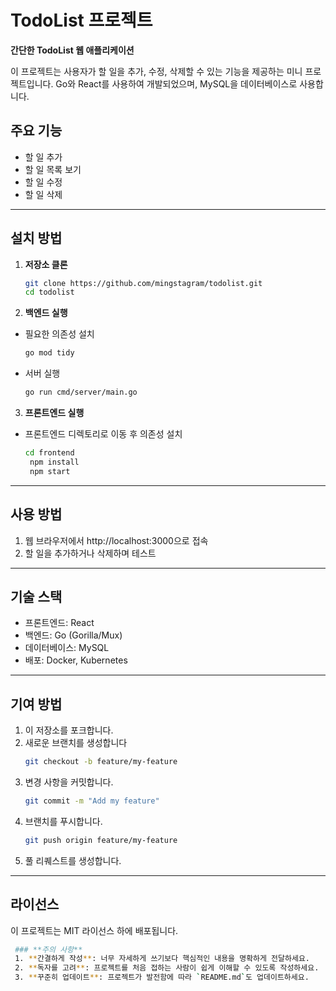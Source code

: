 # TodoList 프로젝트

**간단한 TodoList 웹 애플리케이션**

이 프로젝트는 사용자가 할 일을 추가, 수정, 삭제할 수 있는 기능을 제공하는 미니 프로젝트입니다. Go와 React를 사용하여 개발되었으며, MySQL을 데이터베이스로 사용합니다.

## 주요 기능

- 할 일 추가
- 할 일 목록 보기
- 할 일 수정
- 할 일 삭제

---

## 설치 방법

1. **저장소 클론**

   ```bash
   git clone https://github.com/mingstagram/todolist.git
   cd todolist
   ```

2. **백엔드 실행**

- 필요한 의존성 설치
  ```bash
  go mod tidy
  ```
- 서버 실행
  ```bash
  go run cmd/server/main.go
  ```

3. **프론트엔드 실행**

- 프론트엔드 디렉토리로 이동 후 의존성 설치
  ```bash
  cd frontend
   npm install
   npm start
  ```

---

## 사용 방법

1. 웹 브라우저에서 http://localhost:3000으로 접속
2. 할 일을 추가하거나 삭제하며 테스트

---

## 기술 스택

- 프론트엔드: React
- 백엔드: Go (Gorilla/Mux)
- 데이터베이스: MySQL
- 배포: Docker, Kubernetes

---

## 기여 방법

1. 이 저장소를 포크합니다.
2. 새로운 브랜치를 생성합니다
   ```bash
   git checkout -b feature/my-feature
   ```
3. 변경 사항을 커밋합니다.
   ```bash
   git commit -m "Add my feature"
   ```
4. 브랜치를 푸시합니다.
   ```bash
   git push origin feature/my-feature
   ```
5. 풀 리퀘스트를 생성합니다.

---

## 라이선스

이 프로젝트는 MIT 라이선스 하에 배포됩니다.

```bash
 ### **주의 사항**
 1. **간결하게 작성**: 너무 자세하게 쓰기보다 핵심적인 내용을 명확하게 전달하세요.
 2. **독자를 고려**: 프로젝트를 처음 접하는 사람이 쉽게 이해할 수 있도록 작성하세요.
 3. **꾸준히 업데이트**: 프로젝트가 발전함에 따라 `README.md`도 업데이트하세요.
```
